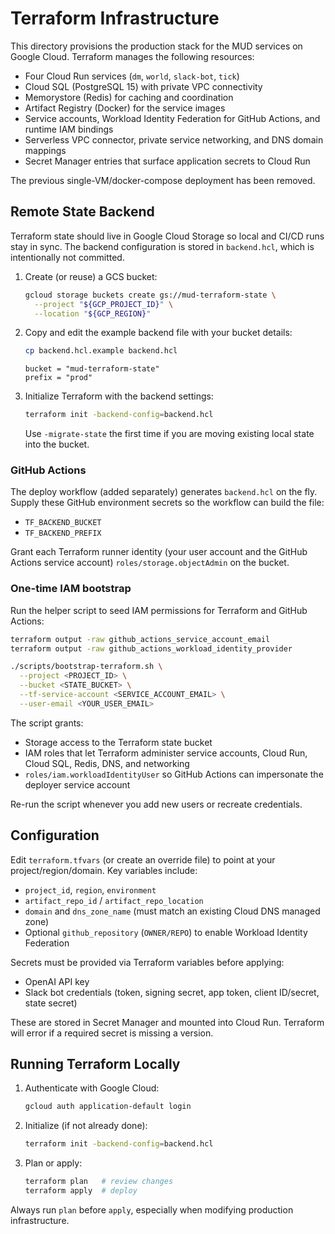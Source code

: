 # Terraform Infrastructure

This directory provisions the production stack for the MUD services on Google Cloud.
Terraform manages the following resources:

- Four Cloud Run services (`dm`, `world`, `slack-bot`, `tick`)
- Cloud SQL (PostgreSQL 15) with private VPC connectivity
- Memorystore (Redis) for caching and coordination
- Artifact Registry (Docker) for the service images
- Service accounts, Workload Identity Federation for GitHub Actions, and runtime IAM bindings
- Serverless VPC connector, private service networking, and DNS domain mappings
- Secret Manager entries that surface application secrets to Cloud Run

The previous single-VM/docker-compose deployment has been removed.

## Remote State Backend

Terraform state should live in Google Cloud Storage so local and CI/CD runs stay in sync.
The backend configuration is stored in `backend.hcl`, which is intentionally not committed.

1. Create (or reuse) a GCS bucket:

   ```bash
   gcloud storage buckets create gs://mud-terraform-state \
     --project "${GCP_PROJECT_ID}" \
     --location "${GCP_REGION}"
   ```

2. Copy and edit the example backend file with your bucket details:

   ```bash
   cp backend.hcl.example backend.hcl
   ```

   ```hcl
   bucket = "mud-terraform-state"
   prefix = "prod"
   ```

3. Initialize Terraform with the backend settings:

   ```bash
   terraform init -backend-config=backend.hcl
   ```

   Use `-migrate-state` the first time if you are moving existing local state into the bucket.

### GitHub Actions

The deploy workflow (added separately) generates `backend.hcl` on the fly. Supply these GitHub
environment secrets so the workflow can build the file:

- `TF_BACKEND_BUCKET`
- `TF_BACKEND_PREFIX`

Grant each Terraform runner identity (your user account and the GitHub Actions service account)
`roles/storage.objectAdmin` on the bucket.

### One-time IAM bootstrap

Run the helper script to seed IAM permissions for Terraform and GitHub Actions:

```bash
terraform output -raw github_actions_service_account_email
terraform output -raw github_actions_workload_identity_provider

./scripts/bootstrap-terraform.sh \
  --project <PROJECT_ID> \
  --bucket <STATE_BUCKET> \
  --tf-service-account <SERVICE_ACCOUNT_EMAIL> \
  --user-email <YOUR_USER_EMAIL>
```

The script grants:

- Storage access to the Terraform state bucket
- IAM roles that let Terraform administer service accounts, Cloud Run, Cloud SQL, Redis, DNS, and networking
- `roles/iam.workloadIdentityUser` so GitHub Actions can impersonate the deployer service account

Re-run the script whenever you add new users or recreate credentials.

## Configuration

Edit `terraform.tfvars` (or create an override file) to point at your project/region/domain.
Key variables include:

- `project_id`, `region`, `environment`
- `artifact_repo_id` / `artifact_repo_location`
- `domain` and `dns_zone_name` (must match an existing Cloud DNS managed zone)
- Optional `github_repository` (`OWNER/REPO`) to enable Workload Identity Federation

Secrets must be provided via Terraform variables before applying:

- OpenAI API key
- Slack bot credentials (token, signing secret, app token, client ID/secret, state secret)

These are stored in Secret Manager and mounted into Cloud Run. Terraform will error if a required secret
is missing a version.

## Running Terraform Locally

1. Authenticate with Google Cloud:
   ```bash
   gcloud auth application-default login
   ```
2. Initialize (if not already done):
   ```bash
   terraform init -backend-config=backend.hcl
   ```
3. Plan or apply:
   ```bash
   terraform plan   # review changes
   terraform apply  # deploy
   ```

Always run `plan` before `apply`, especially when modifying production infrastructure.
